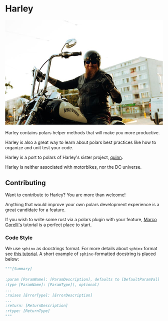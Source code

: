 # Harley

![harley logo](images/harley.jpg)

Harley contains polars helper methods that will make you more productive.

Harley is also a great way to learn about polars best practices like how to organize and unit test your code.

Harley is a port to polars of Harley's sister project, [quinn](https://github.com/MrPowers/quinn).

Harley is neither associated with motorbikes, nor the DC universe.

## Contributing

Want to contribute to Harley?
You are more than welcome!

Anything that would improve your own polars development experience is a great candidate for a feature.

If you wish to write some rust via a polars plugin with your feature, [Marco Gorelli's](https://marcogorelli.github.io/polars-plugins-tutorial/) tutorial is a perfect place to start.

### Code Style

We use `sphinx` as docstrings format. For more details about `sphinx` format see [this tutorial](https://sphinx-rtd-tutorial.readthedocs.io/en/latest/docstrings.html). A short example of `sphinx`-formatted docstring is placed below:

```python
"""[Summary]

:param [ParamName]: [ParamDescription], defaults to [DefaultParamVal]
:type [ParamName]: [ParamType](, optional)
...
:raises [ErrorType]: [ErrorDescription]
...
:return: [ReturnDescription]
:rtype: [ReturnType]
"""
```